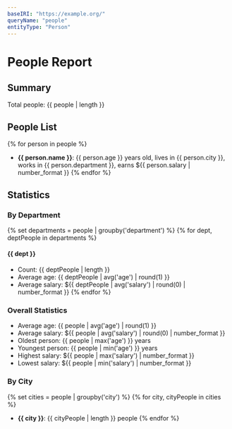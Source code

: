 ```yaml
---
baseIRI: "https://example.org/"
queryName: "people"
entityType: "Person"
---
```


# People Report

## Summary
Total people: {{ people | length }}

## People List
{% for person in people %}
- **{{ person.name }}**: {{ person.age }} years old, lives in {{ person.city }}, works in {{ person.department }}, earns ${{ person.salary | number_format }}
{% endfor %}

## Statistics

### By Department
{% set departments = people | groupby('department') %}
{% for dept, deptPeople in departments %}
#### {{ dept }}
- Count: {{ deptPeople | length }}
- Average age: {{ deptPeople | avg('age') | round(1) }}
- Average salary: ${{ deptPeople | avg('salary') | round(0) | number_format }}
{% endfor %}

### Overall Statistics
- Average age: {{ people | avg('age') | round(1) }}
- Average salary: ${{ people | avg('salary') | round(0) | number_format }}
- Oldest person: {{ people | max('age') }} years
- Youngest person: {{ people | min('age') }} years
- Highest salary: ${{ people | max('salary') | number_format }}
- Lowest salary: ${{ people | min('salary') | number_format }}

### By City
{% set cities = people | groupby('city') %}
{% for city, cityPeople in cities %}
- **{{ city }}**: {{ cityPeople | length }} people
{% endfor %}
